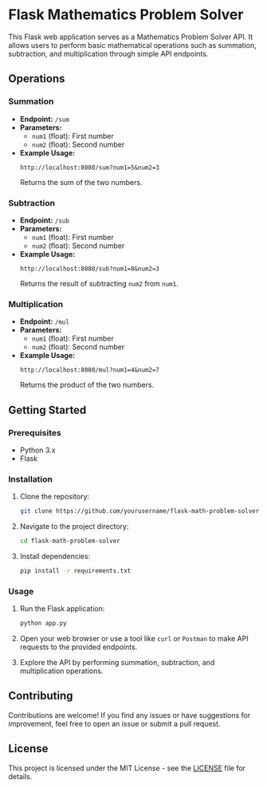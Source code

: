 # Flask Mathematics Problem Solver

This Flask web application serves as a Mathematics Problem Solver API. It allows users to perform basic mathematical operations such as summation, subtraction, and multiplication through simple API endpoints.

## Operations

### Summation
- **Endpoint:** `/sum`
- **Parameters:**
  - `num1` (float): First number
  - `num2` (float): Second number
- **Example Usage:**
  ```
  http://localhost:8080/sum?num1=5&num2=3
  ```
  Returns the sum of the two numbers.

### Subtraction
- **Endpoint:** `/sub`
- **Parameters:**
  - `num1` (float): First number
  - `num2` (float): Second number
- **Example Usage:**
  ```
  http://localhost:8080/sub?num1=8&num2=3
  ```
  Returns the result of subtracting `num2` from `num1`.

### Multiplication
- **Endpoint:** `/mul`
- **Parameters:**
  - `num1` (float): First number
  - `num2` (float): Second number
- **Example Usage:**
  ```
  http://localhost:8080/mul?num1=4&num2=7
  ```
  Returns the product of the two numbers.

## Getting Started

### Prerequisites

- Python 3.x
- Flask

### Installation

1. Clone the repository:

    ```bash
    git clone https://github.com/yourusername/flask-math-problem-solver.git
    ```

2. Navigate to the project directory:

    ```bash
    cd flask-math-problem-solver
    ```

3. Install dependencies:

    ```bash
    pip install -r requirements.txt
    ```

### Usage

1. Run the Flask application:

    ```bash
    python app.py
    ```

2. Open your web browser or use a tool like `curl` or `Postman` to make API requests to the provided endpoints.

3. Explore the API by performing summation, subtraction, and multiplication operations.

## Contributing

Contributions are welcome! If you find any issues or have suggestions for improvement, feel free to open an issue or submit a pull request.

## License

This project is licensed under the MIT License - see the [LICENSE](LICENSE) file for details.
